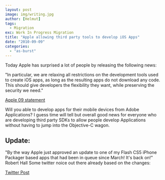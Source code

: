 ```yaml
---
layout: post
image: img/writing.jpg
author: [Helmut]
tags:
  - Migration
exc: Work In Progress Migration
title: "Apple allowing third party tools to develop iOS Apps"
date: "2010-09-09"
categories: 
  - "as-burst"
---
```


Today Apple has surprised a lot of people by releasing the following news:

"In particular, we are relaxing all restrictions on the development tools used to create iOS apps, as long as the resulting apps do not download any code. This should give developers the flexibility they want, while preserving the security we need."

[Apple 09 statement](http://www.apple.com/pr/library/2010/09/09statement.html)

Will you able to develop apps for their mobile devices from Adobe Applications? I guess time will tell but overall good news for everyone who are developing third party SDKs to allow people develop Applications without having to jump into the Objective-C wagon.

## Update:

"By the way Apple just approved an update to one of my Flash CS5 iPhone Packager based apps that had been in queue since March! It's back on!" Robert Hall Some twitter noice out there already based on the changes:

[Twitter Post](http://twitter.com/rhall/status/24037029941)
